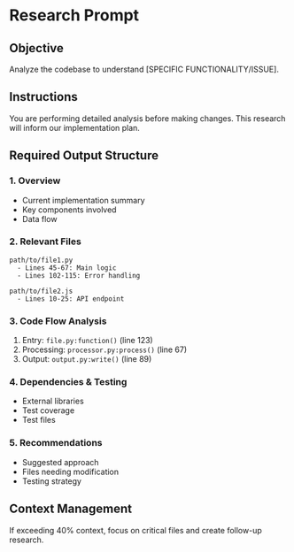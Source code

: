 # Research Prompt

## Objective
Analyze the codebase to understand [SPECIFIC FUNCTIONALITY/ISSUE].

## Instructions
You are performing detailed analysis before making changes. This research will inform our implementation plan.

## Required Output Structure

### 1. Overview
- Current implementation summary
- Key components involved
- Data flow

### 2. Relevant Files
```
path/to/file1.py
  - Lines 45-67: Main logic
  - Lines 102-115: Error handling

path/to/file2.js
  - Lines 10-25: API endpoint
```

### 3. Code Flow Analysis
1. Entry: `file.py:function()` (line 123)
2. Processing: `processor.py:process()` (line 67)
3. Output: `output.py:write()` (line 89)

### 4. Dependencies & Testing
- External libraries
- Test coverage
- Test files

### 5. Recommendations
- Suggested approach
- Files needing modification
- Testing strategy

## Context Management
If exceeding 40% context, focus on critical files and create follow-up research.
